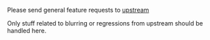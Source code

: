 Please send general feature requests to [upstream](https://github.com/i3/i3lock)

Only stuff related to blurring or regressions from upstream should be handled here.

